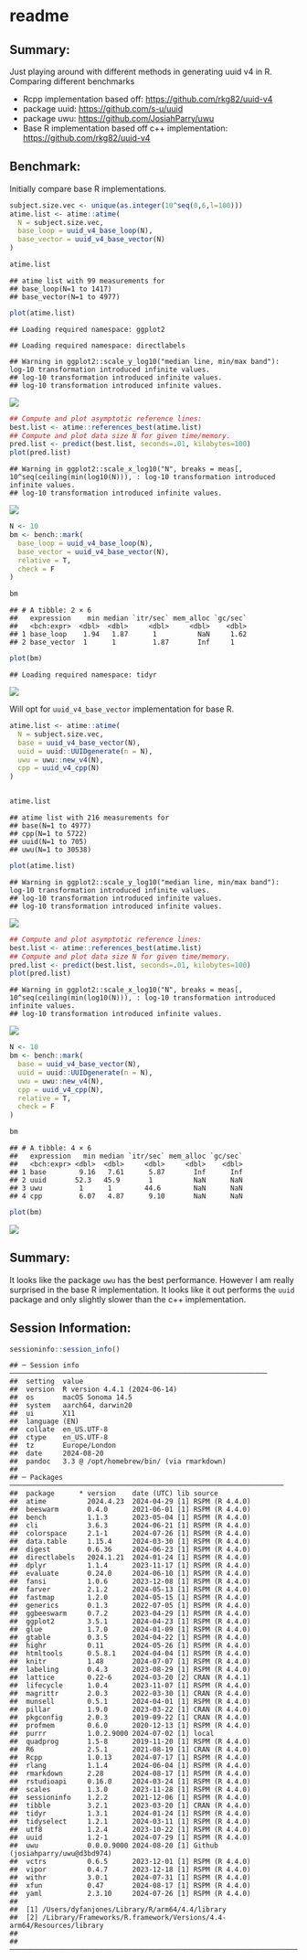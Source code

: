 readme
================

## Summary:

Just playing around with different methods in generating uuid v4 in R.
Comparing different benchmarks

- Rcpp implementation based off: <https://github.com/rkg82/uuid-v4>
- package uuid: <https://github.com/s-u/uuid>
- package uwu: <https://github.com/JosiahParry/uwu>
- Base R implementation based off c++ implementation:
  <https://github.com/rkg82/uuid-v4>

## Benchmark:

Initially compare base R implementations.

``` r
subject.size.vec <- unique(as.integer(10^seq(0,6,l=100)))
atime.list <- atime::atime(
  N = subject.size.vec,
  base_loop = uuid_v4_base_loop(N),
  base_vector = uuid_v4_base_vector(N)
)

atime.list
```

    ## atime list with 99 measurements for
    ## base_loop(N=1 to 1417)
    ## base_vector(N=1 to 4977)

``` r
plot(atime.list)
```

    ## Loading required namespace: ggplot2

    ## Loading required namespace: directlabels

    ## Warning in ggplot2::scale_y_log10("median line, min/max band"): log-10 transformation introduced infinite values.
    ## log-10 transformation introduced infinite values.
    ## log-10 transformation introduced infinite values.

![](readme_files/figure-gfm/atime_base-1.png)<!-- -->

``` r
## Compute and plot asymptotic reference lines:
best.list <- atime::references_best(atime.list)
## Compute and plot data size N for given time/memory.
pred.list <- predict(best.list, seconds=.01, kilobytes=100)
plot(pred.list)
```

    ## Warning in ggplot2::scale_x_log10("N", breaks = meas[, 10^seq(ceiling(min(log10(N))), : log-10 transformation introduced infinite values.
    ## log-10 transformation introduced infinite values.

![](readme_files/figure-gfm/atime_base-2.png)<!-- -->

``` r
N <- 10
bm <- bench::mark(
  base_loop = uuid_v4_base_loop(N),
  base_vector = uuid_v4_base_vector(N),
  relative = T,
  check = F
)

bm
```

    ## # A tibble: 2 × 6
    ##   expression    min median `itr/sec` mem_alloc `gc/sec`
    ##   <bch:expr>  <dbl>  <dbl>     <dbl>     <dbl>    <dbl>
    ## 1 base_loop    1.94   1.87      1          NaN     1.62
    ## 2 base_vector  1      1         1.87       Inf     1

``` r
plot(bm)
```

    ## Loading required namespace: tidyr

![](readme_files/figure-gfm/benchmark_base-1.png)<!-- -->

Will opt for `uuid_v4_base_vector` implementation for base R.

``` r
atime.list <- atime::atime(
  N = subject.size.vec,
  base = uuid_v4_base_vector(N),
  uuid = uuid::UUIDgenerate(n = N),
  uwu = uwu::new_v4(N),
  cpp = uuid_v4_cpp(N)
)


atime.list
```

    ## atime list with 216 measurements for
    ## base(N=1 to 4977)
    ## cpp(N=1 to 5722)
    ## uuid(N=1 to 705)
    ## uwu(N=1 to 30538)

``` r
plot(atime.list)
```

    ## Warning in ggplot2::scale_y_log10("median line, min/max band"): log-10 transformation introduced infinite values.
    ## log-10 transformation introduced infinite values.
    ## log-10 transformation introduced infinite values.

![](readme_files/figure-gfm/atime_comparison-1.png)<!-- -->

``` r
## Compute and plot asymptotic reference lines:
best.list <- atime::references_best(atime.list)
## Compute and plot data size N for given time/memory.
pred.list <- predict(best.list, seconds=.01, kilobytes=100)
plot(pred.list)
```

    ## Warning in ggplot2::scale_x_log10("N", breaks = meas[, 10^seq(ceiling(min(log10(N))), : log-10 transformation introduced infinite values.
    ## log-10 transformation introduced infinite values.

![](readme_files/figure-gfm/atime_comparison-2.png)<!-- -->

``` r
N <- 10
bm <- bench::mark(
  base = uuid_v4_base_vector(N),
  uuid = uuid::UUIDgenerate(n = N),
  uwu = uwu::new_v4(N),
  cpp = uuid_v4_cpp(N),
  relative = T,
  check = F
)

bm
```

    ## # A tibble: 4 × 6
    ##   expression   min median `itr/sec` mem_alloc `gc/sec`
    ##   <bch:expr> <dbl>  <dbl>     <dbl>     <dbl>    <dbl>
    ## 1 base        9.16   7.61      5.87       Inf      Inf
    ## 2 uuid       52.3   45.9       1          NaN      NaN
    ## 3 uwu         1      1        44.6        NaN      NaN
    ## 4 cpp         6.07   4.87      9.10       NaN      NaN

``` r
plot(bm)
```

![](readme_files/figure-gfm/benchmark_comparison-1.png)<!-- -->

## Summary:

It looks like the package `uwu` has the best performance. However I am
really surprised in the base R implementation. It looks like it out
performs the `uuid` package and only slightly slower than the c++
implementation.

## Session Information:

``` r
sessioninfo::session_info()
```

    ## ─ Session info ───────────────────────────────────────────────────────────────
    ##  setting  value
    ##  version  R version 4.4.1 (2024-06-14)
    ##  os       macOS Sonoma 14.5
    ##  system   aarch64, darwin20
    ##  ui       X11
    ##  language (EN)
    ##  collate  en_US.UTF-8
    ##  ctype    en_US.UTF-8
    ##  tz       Europe/London
    ##  date     2024-08-20
    ##  pandoc   3.3 @ /opt/homebrew/bin/ (via rmarkdown)
    ## 
    ## ─ Packages ───────────────────────────────────────────────────────────────────
    ##  package      * version    date (UTC) lib source
    ##  atime          2024.4.23  2024-04-29 [1] RSPM (R 4.4.0)
    ##  beeswarm       0.4.0      2021-06-01 [1] RSPM (R 4.4.0)
    ##  bench          1.1.3      2023-05-04 [1] RSPM (R 4.4.0)
    ##  cli            3.6.3      2024-06-21 [1] RSPM (R 4.4.0)
    ##  colorspace     2.1-1      2024-07-26 [1] RSPM (R 4.4.0)
    ##  data.table     1.15.4     2024-03-30 [1] RSPM (R 4.4.0)
    ##  digest         0.6.36     2024-06-23 [1] RSPM (R 4.4.0)
    ##  directlabels   2024.1.21  2024-01-24 [1] RSPM (R 4.4.0)
    ##  dplyr          1.1.4      2023-11-17 [1] RSPM (R 4.4.0)
    ##  evaluate       0.24.0     2024-06-10 [1] RSPM (R 4.4.0)
    ##  fansi          1.0.6      2023-12-08 [1] RSPM (R 4.4.0)
    ##  farver         2.1.2      2024-05-13 [1] RSPM (R 4.4.0)
    ##  fastmap        1.2.0      2024-05-15 [1] RSPM (R 4.4.0)
    ##  generics       0.1.3      2022-07-05 [1] RSPM (R 4.4.0)
    ##  ggbeeswarm     0.7.2      2023-04-29 [1] RSPM (R 4.4.0)
    ##  ggplot2        3.5.1      2024-04-23 [1] RSPM (R 4.4.0)
    ##  glue           1.7.0      2024-01-09 [1] RSPM (R 4.4.0)
    ##  gtable         0.3.5      2024-04-22 [1] RSPM (R 4.4.0)
    ##  highr          0.11       2024-05-26 [1] RSPM (R 4.4.0)
    ##  htmltools      0.5.8.1    2024-04-04 [1] RSPM (R 4.4.0)
    ##  knitr          1.48       2024-07-07 [1] RSPM (R 4.4.0)
    ##  labeling       0.4.3      2023-08-29 [1] RSPM (R 4.4.0)
    ##  lattice        0.22-6     2024-03-20 [2] CRAN (R 4.4.1)
    ##  lifecycle      1.0.4      2023-11-07 [1] RSPM (R 4.4.0)
    ##  magrittr       2.0.3      2022-03-30 [1] CRAN (R 4.4.0)
    ##  munsell        0.5.1      2024-04-01 [1] RSPM (R 4.4.0)
    ##  pillar         1.9.0      2023-03-22 [1] CRAN (R 4.4.0)
    ##  pkgconfig      2.0.3      2019-09-22 [1] CRAN (R 4.4.0)
    ##  profmem        0.6.0      2020-12-13 [1] RSPM (R 4.4.0)
    ##  purrr          1.0.2.9000 2024-07-02 [1] local
    ##  quadprog       1.5-8      2019-11-20 [1] RSPM (R 4.4.0)
    ##  R6             2.5.1      2021-08-19 [1] CRAN (R 4.4.0)
    ##  Rcpp           1.0.13     2024-07-17 [1] RSPM (R 4.4.0)
    ##  rlang          1.1.4      2024-06-04 [1] RSPM (R 4.4.0)
    ##  rmarkdown      2.28       2024-08-17 [1] RSPM (R 4.4.0)
    ##  rstudioapi     0.16.0     2024-03-24 [1] RSPM (R 4.4.0)
    ##  scales         1.3.0      2023-11-28 [1] RSPM (R 4.4.0)
    ##  sessioninfo    1.2.2      2021-12-06 [1] RSPM (R 4.4.0)
    ##  tibble         3.2.1      2023-03-20 [1] CRAN (R 4.4.0)
    ##  tidyr          1.3.1      2024-01-24 [1] RSPM (R 4.4.0)
    ##  tidyselect     1.2.1      2024-03-11 [1] RSPM (R 4.4.0)
    ##  utf8           1.2.4      2023-10-22 [1] RSPM (R 4.4.0)
    ##  uuid           1.2-1      2024-07-29 [1] RSPM (R 4.4.0)
    ##  uwu            0.0.0.9000 2024-08-20 [1] Github (josiahparry/uwu@d3bd974)
    ##  vctrs          0.6.5      2023-12-01 [1] RSPM (R 4.4.0)
    ##  vipor          0.4.7      2023-12-18 [1] RSPM (R 4.4.0)
    ##  withr          3.0.1      2024-07-31 [1] RSPM (R 4.4.0)
    ##  xfun           0.47       2024-08-17 [1] RSPM (R 4.4.0)
    ##  yaml           2.3.10     2024-07-26 [1] RSPM (R 4.4.0)
    ## 
    ##  [1] /Users/dyfanjones/Library/R/arm64/4.4/library
    ##  [2] /Library/Frameworks/R.framework/Versions/4.4-arm64/Resources/library
    ## 
    ## ──────────────────────────────────────────────────────────────────────────────
